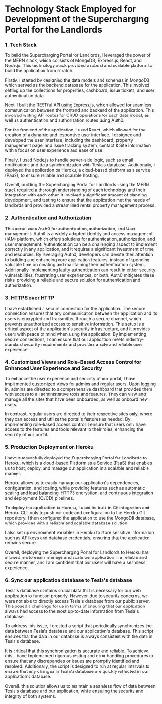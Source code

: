 # Technology Stack Employed for Development of the Supercharging Portal for the Landlords
### 1. Tech Stack
To build the Supercharging Portal for Landlords, I leveraged the power of the MERN stack, which consists of MongoDB, Express.js, React, and Node.js. This technology stack provided a robust and scalable platform to build the application from scratch.

Firstly, I started by designing the data models and schemas in MongoDB, which served as the backend database for the application. This involved setting up the collections for properties, dashboard, issue tickets, and user authentication data.

Next, I built the RESTful API using Express.js, which allowed for seamless communication between the frontend and backend of the application. This involved writing API routes for CRUD operations for each data model, as well as authentication and authorization routes using Auth0.

For the frontend of the application, I used React, which allowed for the creation of a dynamic and responsive user interface. I designed and developed the user interface, including the dashboard, property management page, and issue tracking system, contact & Site information with a focus on user experience and ease of use.

Finally, I used Node.js to handle server-side logic, such as email notifications and data synchronization with Tesla's database. Additionally, I deployed the application on Heroku, a cloud-based platform as a service (PaaS), to ensure reliable and scalable hosting.

Overall, building the Supercharging Portal for Landlords using the MERN stack required a thorough understanding of each technology and their integration with each other. It involved a significant amount of planning, development, and testing to ensure that the application met the needs of landlords and provided a streamlined rental property management process.

### 2. Authentication and Authorization
This portal uses Auth0 for authentication, authorization, and User management. Auth0 is a widely adopted identity and access management (IAM) platform, which offers solutions for authentication, authorization, and user management. Authentication can be a challenging aspect to implement correctly in any application, and it requires a significant investment of time and resources. By leveraging Auth0, developers can devote their attention to building and enhancing core application features, instead of spending valuable time on creating and maintaining their authentication system. Additionally, implementing faulty authentication can result in either security vulnerabilities, frustrating user experiences, or both. Auth0 mitigates these risks, providing a reliable and secure solution for authentication and authorization.

### 3. HTTPS over HTTP
I have established a secure connection for the application. The secure connection ensures that any communication between the application and its users is encrypted and transmitted through a secure channel, which prevents unauthorized access to sensitive information. This setup is a critical aspect of the application's security infrastructure, and it provides users with peace of mind when using the application. By implementing secure connections, I can ensure that our application meets industry-standard security requirements and provides a safe and reliable user experience.

### 4. Customized Views and Role-Based Access Control for Enhanced User Experience and Security
To enhance the user experience and security of our portal, I have implemented customized views for admins and regular users. Upon logging in, admins are directed to a comprehensive dashboard that provides them with access to all administrative tools and features. They can view and manage all the sites that have been onboarded, as well as onboard new users.

In contrast, regular users are directed to their respective sites only, where they can access and utilize the portal's features as needed. By implementing role-based access control, I ensure that users only have access to the features and tools relevant to their roles, enhancing the security of our portal.

### 5. Production Deployment on Heroku
I have successfully deployed the Supercharging Portal for Landlords to Heroku, which is a cloud-based Platform as a Service (PaaS) that enables us to host, deploy, and manage our application in a scalable and reliable manner.

Heroku allows us to easily manage our application's dependencies, configuration, and scaling, while providing features such as automatic scaling and load balancing, HTTPS encryption, and continuous integration and deployment (CI/CD) pipelines.

To deploy the application to Heroku, I used its built-in Git integration and Heroku CLI tools to push our code and configuration to the Heroku Git repository. I then configured the application to use the MongoDB database, which provides with a reliable and scalable database solution.

I also set up environment variables in Heroku to store sensitive information such as API keys and database credentials, ensuring that the application remains secure.

Overall, deploying the Supercharging Portal for Landlords to Heroku has allowed me to easily manage and scale our application in a reliable and secure manner, and I am confident that our users will have a seamless experience.

### 6. Sync our application database to Tesla's database
Tesla's database contains crucial data that is necessary for our web application to function properly. However, due to security concerns, we were not able to directly access Tesla's database from our public server. This posed a challenge for us in terms of ensuring that our application always had access to the most up-to-date information from Tesla's database.

To address this issue, I created a script that periodically synchronizes the data between Tesla's database and our application's database. This script ensures that the data in our database is always consistent with the data in Tesla's database.

It is critical that this synchronization is accurate and reliable. To achieve this, I have implemented rigorous testing and error handling procedures to ensure that any discrepancies or issues are promptly identified and resolved. Additionally, the script is designed to run at regular intervals to ensure that any changes in Tesla's database are quickly reflected in our application's database.

Overall, this solution allows us to maintain a seamless flow of data between Tesla's database and our application, while ensuring the security and integrity of both systems.

